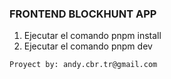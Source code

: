 ### FRONTEND BLOCKHUNT APP

1. Ejecutar el comando pnpm install
2. Ejecutar el comando pnpm dev

```
Proyect by: andy.cbr.tr@gmail.com
```